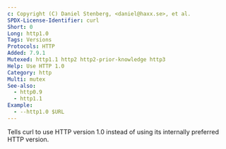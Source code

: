 ```yaml
---
c: Copyright (C) Daniel Stenberg, <daniel@haxx.se>, et al.
SPDX-License-Identifier: curl
Short: 0
Long: http1.0
Tags: Versions
Protocols: HTTP
Added: 7.9.1
Mutexed: http1.1 http2 http2-prior-knowledge http3
Help: Use HTTP 1.0
Category: http
Multi: mutex
See-also:
  - http0.9
  - http1.1
Example:
  - --http1.0 $URL
---
```


Tells curl to use HTTP version 1.0 instead of using its internally preferred
HTTP version.
